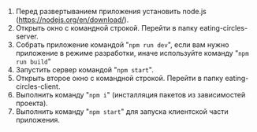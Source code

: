 1. Перед развертыванием приложения установить node.js (https://nodejs.org/en/download/).
2. Открыть окно с командной строкой. Перейти в папку eating-circles-server.
3. Собрать приложение командой "`npm run dev`", если вам нужно приложение в режиме разработки,
   иначе используйте команду "`npm run build`"
4. Запустить сервер командой "`npm start`".
5. Открыть второе окно с командной строкой. Перейти в папку eating-circles-client.
6. Выполнить команду "`npm i`" (инсталляция пакетов из зависимостей проекта).
7. Выполнить команду  "`npm start`" для запуска клиентской части приложения.